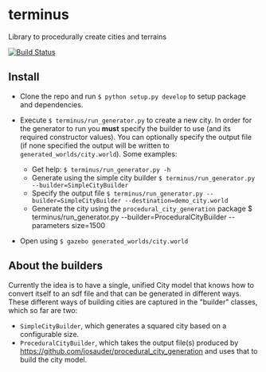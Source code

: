 # terminus
Library to procedurally create cities and terrains

[![Build Status](https://travis-ci.org/ekumenlabs/terminus.svg?branch=master)](https://travis-ci.org/ekumenlabs/terminus)

## Install

- Clone the repo and run `$ python setup.py develop` to setup package and dependencies. 
- Execute `$ terminus/run_generator.py` to create a new city. In order for the generator to run you **must** specify the builder to use (and its required constructor values). You can optionally specify the output file (if none specified the output will be written to `generated_worlds/city.world`).
Some examples:

    * Get help: `$ terminus/run_generator.py -h`
    * Generate using the simple city builder `$ terminus/run_generator.py --builder=SimpleCityBuilder`
    * Specify the output file `$ terminus/run_generator.py --builder=SimpleCityBuilder --destination=demo_city.world`
    * Generate the city using the `procedural_city_generation` package $ terminus/run_generator.py --builder=ProceduralCityBuilder --parameters size=1500

- Open using `$ gazebo generated_worlds/city.world`

## About the builders

Currently the idea is to have a single, unified City model that knows how to convert itself to an sdf file and that can be generated in different ways. These different ways of building cities are captured in the "builder" classes, which so far are two:

- `SimpleCityBuilder`, which generates a squared city based on a configurable size.
- `ProceduralCityBuilder`, which takes the output file(s) produced by https://github.com/josauder/procedural_city_generation and uses that to build the city model.
